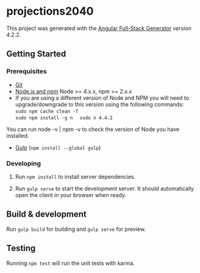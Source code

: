 # projections2040

This project was generated with the [Angular Full-Stack Generator](https://github.com/DaftMonk/generator-angular-fullstack) version 4.2.2.

## Getting Started

### Prerequisites

- [Git](https://git-scm.com/)
- [Node.js and npm](nodejs.org) Node >= 4.x.x, npm >= 2.x.x
- If you are using a different version of Node and NPM you will need to upgrade/downgrade to this version using the following commands:  
`sudo npm cache clean -f  `  
`sudo npm install -g n  `
`sudo n 4.4.2   `

You can run node -v | npm -v to check the version of Node you have installed.
- [Gulp](http://gulpjs.com/) (`npm install --global gulp`)

### Developing

1. Run `npm install` to install server dependencies.

2. Run `gulp serve` to start the development server. It should automatically open the client in your browser when ready.

## Build & development

Run `gulp build` for building and `gulp serve` for preview.

## Testing

Running `npm test` will run the unit tests with karma.
